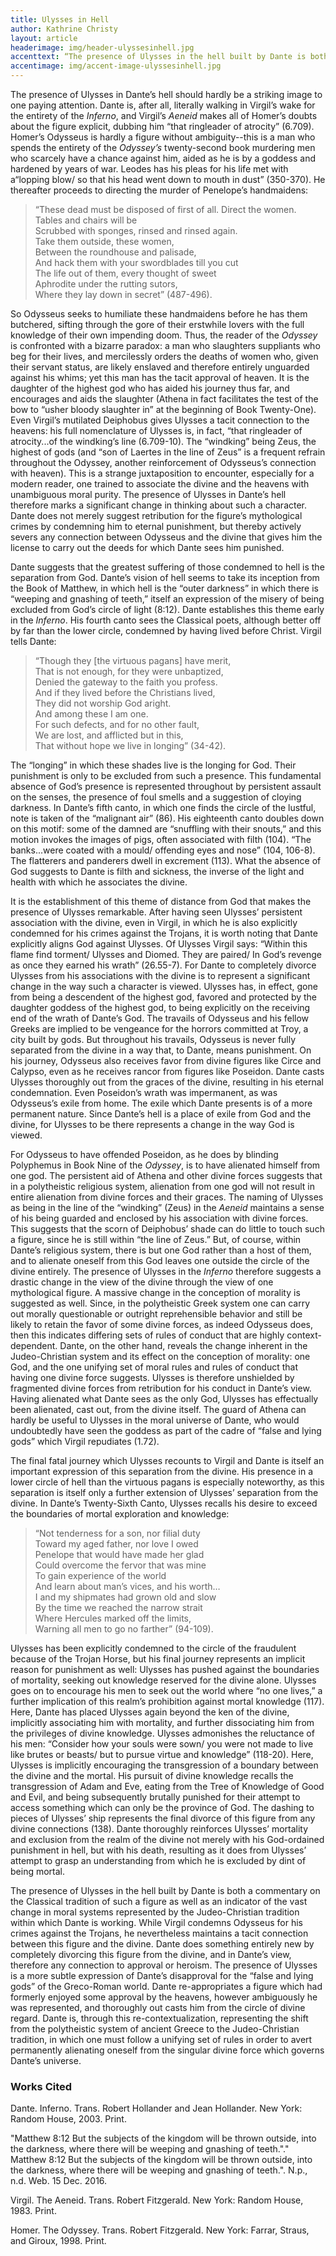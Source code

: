 ```yaml
---
title: Ulysses in Hell
author: Kathrine Christy
layout: article
headerimage: img/header-ulyssesinhell.jpg
accenttext: “The presence of Ulysses in the hell built by Dante is both a commentary on the Classical tradition of such a figure as well as an indicator of the vast change in moral systems represented by the Judeo-Christian tradition within which Dante is working.”
accentimage: img/accent-image-ulyssesinhell.jpg
---
```


The presence of Ulysses in Dante’s hell should hardly be a striking image to one paying attention. Dante is, after all, literally walking in Virgil’s wake for the entirety of the *Inferno*, and Virgil’s *Aeneid* makes all of Homer’s doubts about the figure explicit, dubbing him “that ringleader of atrocity” (6.709). Homer’s Odysseus is hardly a figure without ambiguity--this is a man who spends the entirety of the *Odyssey’s* twenty-second book murdering men who scarcely have a chance against him, aided as he is by a goddess and hardened by years of war. Leodes has his pleas for his life met with a“lopping blow/ so that his head went down to mouth in dust” (350-370). He thereafter proceeds to directing the murder of Penelope’s handmaidens:
>“These dead must be disposed of first of all.
Direct the women.  
Tables and chairs will be  
Scrubbed with sponges, rinsed and rinsed again.  
Take them outside, these women,  
Between the roundhouse and palisade,   
And hack them with your swordblades till you cut  
The life out of them, every thought of sweet  
Aphrodite under the rutting sutors,   
Where they lay down in secret” (487-496).

So Odysseus seeks to humiliate these handmaidens before he has them butchered, sifting through the gore of their erstwhile lovers with the full knowledge of their own impending doom.  Thus, the reader of the *Odyssey* is confronted with a bizarre paradox: a man who slaughters suppliants who beg for their lives, and mercilessly orders the deaths of women who, given their servant status, are likely enslaved and therefore entirely unguarded against his whims;  yet this man has the tacit approval of heaven. It is the daughter of the highest god who has aided his journey thus far, and encourages and aids the slaughter (Athena in fact facilitates the test of the bow to “usher bloody slaughter in” at the beginning of Book Twenty-One). Even Virgil’s mutilated Deiphobus gives Ulysses a tacit connection to the heavens: his full nomenclature of Ulysses is, in fact, “that ringleader of atrocity...of the windking’s line (6.709-10). The “windking” being Zeus, the highest of gods (and “son of Laertes in the line of Zeus” is a frequent refrain throughout the Odyssey, another reinforcement of Odysseus’s connection with heaven). This is a strange juxtaposition to encounter, especially for a modern reader, one trained to associate the divine and the heavens with unambiguous moral purity. The presence of Ulysses in Dante’s hell therefore marks a significant change in thinking about such a character. Dante does not merely suggest retribution for the figure’s mythological crimes by condemning him to eternal punishment, but thereby actively severs any connection between Odysseus and the divine that gives him the license to carry out the deeds for which Dante sees him punished.

Dante suggests that the greatest suffering of those condemned to hell is the separation from God. Dante’s vision of hell seems to take its inception from the Book of Matthew, in which hell is the “outer darkness” in which there is “weeping and gnashing of teeth,” itself an expression of the misery of being excluded from God’s circle of light (8:12). Dante establishes this theme early in the *Inferno*. His fourth canto sees the Classical poets, although better off by far than the lower circle, condemned by having lived before Christ. Virgil tells Dante:
>“Though they [the virtuous pagans] have merit,  
That is not enough, for they were unbaptized,  
Denied the gateway to the faith you profess.  
And if they lived before the Christians lived,   
They did not worship God aright.  
And among these I am one.  
For such defects, and for no other fault,   
We are lost, and afflicted but in this,  
That without hope we live in longing” (34-42).   

The “longing” in which these shades live is the longing for God. Their punishment is only to be excluded from such a presence. This fundamental absence of God’s presence is represented throughout by persistent assault on the senses, the presence of foul smells and a suggestion of cloying darkness. In Dante’s fifth canto, in which one finds the circle of the lustful, note is taken of the “malignant air” (86). His eighteenth canto doubles down on this motif: some of the damned are “snuffling with their snouts,” and this motion invokes the images of pigs, often associated with filth (104). “The banks...were coated with a mould/ offending eyes and nose” (104, 106-8). The flatterers and panderers dwell in excrement (113). What the absence of God suggests to Dante is filth and sickness, the inverse of the light and health with which he associates the divine.

It is the establishment of this theme of distance from God that makes the presence of Ulysses remarkable. After having seen Ulysses’ persistent association with the divine, even in Virgil, in which he is also explicitly condemned for his crimes against the Trojans, it is worth noting that Dante explicitly aligns God against Ulysses. Of Ulysses Virgil says: “Within this flame find torment/ Ulysses and Diomed. They are paired/ In God’s revenge as once they earned his wrath” (26.55-7). For Dante to completely divorce Ulysses from his associations with the divine is to represent a significant change in the way such a character is viewed. Ulysses has, in effect, gone from being a descendent of the highest god, favored and protected by the daughter goddess of the highest god, to being explicitly on the receiving end of the wrath of Dante’s God. The travails of Odysseus and his fellow Greeks are implied to be vengeance for the horrors committed at Troy, a city built by gods. But throughout his travails, Odysseus is never fully separated from the divine in a way that, to Dante, means punishment. On his journey, Odysseus also receives favor from divine figures like Circe and Calypso, even as he receives rancor from figures like Poseidon. Dante casts Ulysses thoroughly out from the graces of the divine, resulting in his eternal condemnation. Even Poseidon’s wrath was impermanent, as was Odysseus’s exile from home. The exile which Dante presents is of a more permanent nature. Since Dante’s hell is a place of exile from God and the divine, for Ulysses to be there represents a change in the way God is viewed.

For Odysseus to have offended Poseidon, as he does by blinding Polyphemus in Book Nine of the *Odyssey*, is to have alienated himself from one god. The persistent aid of Athena and other divine forces suggests that in a polytheistic religious system, alienation from one god will not result in entire alienation from divine forces and their graces. The naming of Ulysses as being in the line of the “windking” (Zeus) in the *Aeneid* maintains a sense of his being guarded and enclosed by his association with divine forces. This suggests that the scorn of Deiphobus’ shade can do little to touch such a figure, since he is still within “the line of Zeus.” But, of course, within Dante’s religious system, there is but one God rather than a host of them, and to alienate oneself from this God leaves one outside the circle of the divine entirely. The presence of Ulysses in the *Inferno* therefore suggests a drastic change in the view of the divine through the view of one mythological figure. A massive change in the conception of morality is suggested as well. Since, in the polytheistic Greek system one can carry out morally questionable or outright reprehensible behavior and still be likely to retain the favor of some divine forces, as indeed Odysseus does, then this indicates differing sets of rules of conduct that are highly context-dependent. Dante, on the other hand, reveals the change inherent in the Judeo-Christian system and its effect on the conception of morality: one God, and the one unifying set of moral rules and rules of conduct that having one divine force suggests. Ulysses is therefore unshielded by fragmented divine forces from retribution for his conduct in Dante’s view. Having alienated what Dante sees as the only God, Ulysses has effectually been alienated, cast out, from the divine itself. The guard of Athena can hardly be useful to Ulysses in the moral universe of Dante, who would undoubtedly have seen the goddess as part of the cadre of “false and lying gods” which Virgil repudiates (1.72).

The final fatal journey which Ulysses recounts to Virgil and Dante is itself an important expression of this separation from the divine. His presence in a lower circle of hell than the virtuous pagans is especially noteworthy, as this separation is itself only a further extension of Ulysses’ separation from the divine.  In Dante’s Twenty-Sixth Canto, Ulysses recalls his desire to exceed the boundaries of mortal exploration and knowledge:
>“Not tenderness for a son, nor filial duty  
Toward my aged father, nor love I owed  
Penelope that would have made her glad  
Could overcome the fervor that was mine   
To gain experience of the world   
And learn about man’s vices, and his worth…  
I and my shipmates had grown old and slow  
By the time we reached the narrow strait  
Where Hercules marked off the limits,  
Warning all men to go no farther” (94-109).

Ulysses has been explicitly condemned to the circle of the fraudulent because of the Trojan Horse, but his final journey represents an implicit reason for punishment as well: Ulysses has pushed against the boundaries of mortality, seeking out knowledge reserved for the divine alone. Ulysses goes on to encourage his men to seek out the world where “no one lives,” a further implication of this realm’s prohibition against mortal knowledge (117). Here, Dante has placed Ulysses again beyond the ken of the divine, implicitly associating him with mortality, and further dissociating him from the privileges of divine knowledge. Ulysses admonishes the reluctance of his men: “Consider how your souls were sown/ you were not made to live like brutes or beasts/ but to pursue virtue and knowledge” (118-20). Here, Ulysses is implicitly encouraging the transgression of a boundary between the divine and the mortal. His pursuit of divine knowledge recalls the transgression of Adam and Eve, eating from the Tree of Knowledge of Good and Evil, and being subsequently brutally punished for their attempt to access something which can only be the province of God. The dashing to pieces of Ulysses’ ship represents the final divorce of this figure from any divine connections (138). Dante thoroughly reinforces Ulysses’ mortality and exclusion from the realm of the divine not merely with his God-ordained punishment in hell, but with his death, resulting as it does from Ulysses’ attempt to grasp an understanding from which he is excluded by dint of being mortal.     

The presence of Ulysses in the hell built by Dante is both a commentary on the Classical tradition of such a figure as well as an indicator of the vast change in moral systems represented by the Judeo-Christian tradition within which Dante is working. While Virgil condemns Odysseus for his crimes against the Trojans, he nevertheless maintains a tacit connection between this figure and the divine. Dante does something entirely new by completely divorcing this figure from the divine, and in Dante’s view, therefore any connection to approval or heroism. The presence of Ulysses is a more subtle expression of Dante’s disapproval for the “false and lying gods” of the Greco-Roman world. Dante re-appropriates a figure which had formerly enjoyed some approval by the heavens, however ambiguously he was represented, and thoroughly out casts him from the circle of divine regard. Dante is, through this re-contextualization, representing the shift from the polytheistic system of ancient Greece to the Judeo-Christian tradition, in which one must follow a unifying set of rules in order to avert permanently alienating oneself from the singular divine force which governs Dante’s universe.






### Works Cited
Dante. Inferno. Trans. Robert Hollander and Jean Hollander. New York: Random House, 2003. Print.

"Matthew 8:12 But the subjects of the kingdom will be thrown outside, into the darkness, where there will be weeping and gnashing of teeth."." Matthew 8:12 But the subjects of the kingdom will be thrown outside, into the darkness, where there will be weeping and gnashing of teeth.". N.p., n.d. Web. 15 Dec. 2016.

Virgil. The Aeneid. Trans. Robert Fitzgerald. New York: Random House, 1983. Print.

Homer. The Odyssey. Trans. Robert Fitzgerald. New York: Farrar, Straus, and Giroux, 1998. Print.
